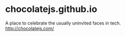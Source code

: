 # chocolatejs.github.io
A place to celebrate the usually uninvited faces in tech. http://chocolatejs.com/
